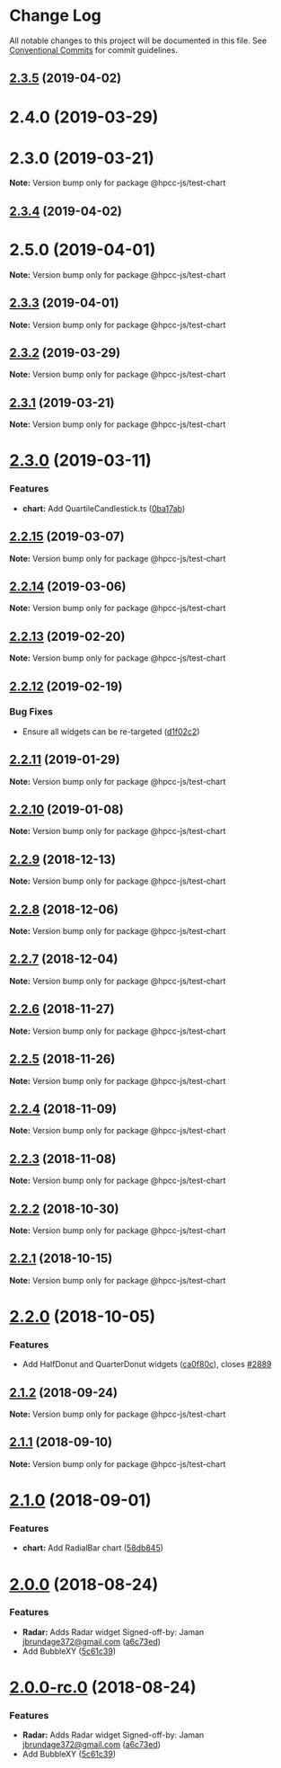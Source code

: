 # Change Log

All notable changes to this project will be documented in this file.
See [Conventional Commits](https://conventionalcommits.org) for commit guidelines.

## [2.3.5](https://github.com/GordonSmith/Visualization/compare/@hpcc-js/test-chart@2.3.0...@hpcc-js/test-chart@2.3.5) (2019-04-02)



# 2.4.0 (2019-03-29)



# 2.3.0 (2019-03-21)

**Note:** Version bump only for package @hpcc-js/test-chart






## [2.3.4](https://github.com/GordonSmith/Visualization/compare/@hpcc-js/test-chart@2.3.0...@hpcc-js/test-chart@2.3.4) (2019-04-02)



# 2.5.0 (2019-04-01)

**Note:** Version bump only for package @hpcc-js/test-chart






## [2.3.3](https://github.com/GordonSmith/Visualization/compare/@hpcc-js/test-chart@2.3.0...@hpcc-js/test-chart@2.3.3) (2019-04-01)

**Note:** Version bump only for package @hpcc-js/test-chart






## [2.3.2](https://github.com/GordonSmith/Visualization/compare/@hpcc-js/test-chart@2.3.0...@hpcc-js/test-chart@2.3.2) (2019-03-29)

**Note:** Version bump only for package @hpcc-js/test-chart






## [2.3.1](https://github.com/GordonSmith/Visualization/compare/@hpcc-js/test-chart@2.3.0...@hpcc-js/test-chart@2.3.1) (2019-03-21)

**Note:** Version bump only for package @hpcc-js/test-chart






# [2.3.0](https://github.com/GordonSmith/Visualization/compare/@hpcc-js/test-chart@2.2.15...@hpcc-js/test-chart@2.3.0) (2019-03-11)


### Features

* **chart:** Add QuartileCandlestick.ts ([0ba17ab](https://github.com/GordonSmith/Visualization/commit/0ba17ab))





## [2.2.15](https://github.com/GordonSmith/Visualization/compare/@hpcc-js/test-chart@2.2.14...@hpcc-js/test-chart@2.2.15) (2019-03-07)

**Note:** Version bump only for package @hpcc-js/test-chart






## [2.2.14](https://github.com/GordonSmith/Visualization/compare/@hpcc-js/test-chart@2.2.13...@hpcc-js/test-chart@2.2.14) (2019-03-06)

**Note:** Version bump only for package @hpcc-js/test-chart






## [2.2.13](https://github.com/GordonSmith/Visualization/compare/@hpcc-js/test-chart@2.2.12...@hpcc-js/test-chart@2.2.13) (2019-02-20)

**Note:** Version bump only for package @hpcc-js/test-chart






## [2.2.12](https://github.com/GordonSmith/Visualization/compare/@hpcc-js/test-chart@2.2.11...@hpcc-js/test-chart@2.2.12) (2019-02-19)


### Bug Fixes

* Ensure all widgets can be re-targeted ([d1f02c2](https://github.com/GordonSmith/Visualization/commit/d1f02c2))






## [2.2.11](https://github.com/GordonSmith/Visualization/compare/@hpcc-js/test-chart@2.2.10...@hpcc-js/test-chart@2.2.11) (2019-01-29)

**Note:** Version bump only for package @hpcc-js/test-chart






## [2.2.10](https://github.com/GordonSmith/Visualization/compare/@hpcc-js/test-chart@2.2.9...@hpcc-js/test-chart@2.2.10) (2019-01-08)

**Note:** Version bump only for package @hpcc-js/test-chart






## [2.2.9](https://github.com/GordonSmith/Visualization/compare/@hpcc-js/test-chart@2.2.8...@hpcc-js/test-chart@2.2.9) (2018-12-13)

**Note:** Version bump only for package @hpcc-js/test-chart






## [2.2.8](https://github.com/GordonSmith/Visualization/compare/@hpcc-js/test-chart@2.2.7...@hpcc-js/test-chart@2.2.8) (2018-12-06)

**Note:** Version bump only for package @hpcc-js/test-chart






## [2.2.7](https://github.com/GordonSmith/Visualization/compare/@hpcc-js/test-chart@2.2.6...@hpcc-js/test-chart@2.2.7) (2018-12-04)

**Note:** Version bump only for package @hpcc-js/test-chart






## [2.2.6](https://github.com/GordonSmith/Visualization/compare/@hpcc-js/test-chart@2.2.5...@hpcc-js/test-chart@2.2.6) (2018-11-27)

**Note:** Version bump only for package @hpcc-js/test-chart






<a name="2.2.5"></a>
## [2.2.5](https://github.com/GordonSmith/Visualization/compare/@hpcc-js/test-chart@2.2.4...@hpcc-js/test-chart@2.2.5) (2018-11-26)

**Note:** Version bump only for package @hpcc-js/test-chart





<a name="2.2.4"></a>
## [2.2.4](https://github.com/GordonSmith/Visualization/compare/@hpcc-js/test-chart@2.2.3...@hpcc-js/test-chart@2.2.4) (2018-11-09)

**Note:** Version bump only for package @hpcc-js/test-chart





<a name="2.2.3"></a>
## [2.2.3](https://github.com/GordonSmith/Visualization/compare/@hpcc-js/test-chart@2.2.2...@hpcc-js/test-chart@2.2.3) (2018-11-08)

**Note:** Version bump only for package @hpcc-js/test-chart





<a name="2.2.2"></a>
## [2.2.2](https://github.com/GordonSmith/Visualization/compare/@hpcc-js/test-chart@2.2.1...@hpcc-js/test-chart@2.2.2) (2018-10-30)

**Note:** Version bump only for package @hpcc-js/test-chart





<a name="2.2.1"></a>
## [2.2.1](https://github.com/GordonSmith/Visualization/compare/@hpcc-js/test-chart@2.2.0...@hpcc-js/test-chart@2.2.1) (2018-10-15)

**Note:** Version bump only for package @hpcc-js/test-chart





<a name="2.2.0"></a>
# [2.2.0](https://github.com/GordonSmith/Visualization/compare/@hpcc-js/test-chart@2.1.2...@hpcc-js/test-chart@2.2.0) (2018-10-05)


### Features

* Add HalfDonut and QuarterDonut widgets ([ca0f80c](https://github.com/GordonSmith/Visualization/commit/ca0f80c)), closes [#2889](https://github.com/GordonSmith/Visualization/issues/2889)





<a name="2.1.2"></a>
## [2.1.2](https://github.com/GordonSmith/Visualization/compare/@hpcc-js/test-chart@2.1.1...@hpcc-js/test-chart@2.1.2) (2018-09-24)

**Note:** Version bump only for package @hpcc-js/test-chart





<a name="2.1.1"></a>
## [2.1.1](https://github.com/GordonSmith/Visualization/compare/@hpcc-js/test-chart@2.1.0...@hpcc-js/test-chart@2.1.1) (2018-09-10)

**Note:** Version bump only for package @hpcc-js/test-chart





<a name="2.1.0"></a>
# [2.1.0](https://github.com/GordonSmith/Visualization/compare/@hpcc-js/test-chart@2.0.0...@hpcc-js/test-chart@2.1.0) (2018-09-01)


### Features

* **chart:** Add RadialBar chart ([58db845](https://github.com/GordonSmith/Visualization/commit/58db845))





<a name="2.0.0"></a>
# [2.0.0](https://github.com/GordonSmith/Visualization/compare/@hpcc-js/test-chart@0.0.57...@hpcc-js/test-chart@2.0.0) (2018-08-24)


### Features

* **Radar:** Adds Radar widget Signed-off-by: Jaman <jbrundage372@gmail.com> ([a6c73ed](https://github.com/GordonSmith/Visualization/commit/a6c73ed))
* Add BubbleXY ([5c61c39](https://github.com/GordonSmith/Visualization/commit/5c61c39))





<a name="2.0.0-rc.0"></a>
# [2.0.0-rc.0](https://github.com/GordonSmith/Visualization/compare/@hpcc-js/test-chart@0.0.57...@hpcc-js/test-chart@2.0.0-rc.0) (2018-08-24)


### Features

* **Radar:** Adds Radar widget Signed-off-by: Jaman <jbrundage372@gmail.com> ([a6c73ed](https://github.com/GordonSmith/Visualization/commit/a6c73ed))
* Add BubbleXY ([5c61c39](https://github.com/GordonSmith/Visualization/commit/5c61c39))
